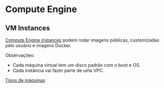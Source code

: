 # Compute Engine

## VM Instances

[Compute Engine instances](https://cloud.google.com/compute/docs/instances) podem rodar imagens públicas, customizadas pelo usuário e imagens Docker.

Observações:
- Cada máquina virtual tem um disco padrão com o boot e OS.
- Cada instância vai fazer parte de uma VPC.

[Tipos de máquinas](https://cloud.google.com/compute/docs/machine-types)

